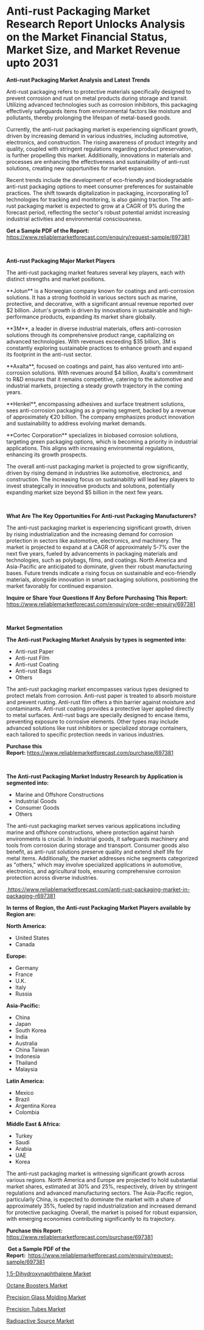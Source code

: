 <p><h1>Anti-rust Packaging Market Research Report Unlocks Analysis on the Market Financial Status, Market Size, and Market Revenue upto 2031</h1></p><p><strong>Anti-rust Packaging Market Analysis and Latest Trends</strong></p>
<p><p>Anti-rust packaging refers to protective materials specifically designed to prevent corrosion and rust on metal products during storage and transit. Utilizing advanced technologies such as corrosion inhibitors, this packaging effectively safeguards items from environmental factors like moisture and pollutants, thereby prolonging the lifespan of metal-based goods.</p><p>Currently, the anti-rust packaging market is experiencing significant growth, driven by increasing demand in various industries, including automotive, electronics, and construction. The rising awareness of product integrity and quality, coupled with stringent regulations regarding product preservation, is further propelling this market. Additionally, innovations in materials and processes are enhancing the effectiveness and sustainability of anti-rust solutions, creating new opportunities for market expansion.</p><p>Recent trends include the development of eco-friendly and biodegradable anti-rust packaging options to meet consumer preferences for sustainable practices. The shift towards digitalization in packaging, incorporating IoT technologies for tracking and monitoring, is also gaining traction. The anti-rust packaging market is expected to grow at a CAGR of 9% during the forecast period, reflecting the sector's robust potential amidst increasing industrial activities and environmental consciousness.</p></p>
<p><strong>Get a Sample PDF of the Report:&nbsp;</strong> <a href="https://www.reliablemarketforecast.com/enquiry/request-sample/697381?utm_campaign=1842&utm_medium=2&utm_source=Github&utm_content=ia&utm_term=10122024&utm_id=anti-rust-packaging">https://www.reliablemarketforecast.com/enquiry/request-sample/697381</a></p>
<p>&nbsp;</p>
<p><strong>Anti-rust Packaging Major Market Players</strong></p>
<p><p>The anti-rust packaging market features several key players, each with distinct strengths and market positions. </p><p>**Jotun** is a Norwegian company known for coatings and anti-corrosion solutions. It has a strong foothold in various sectors such as marine, protective, and decorative, with a significant annual revenue reported over $2 billion. Jotun's growth is driven by innovations in sustainable and high-performance products, expanding its market share globally.</p><p>**3M**, a leader in diverse industrial materials, offers anti-corrosion solutions through its comprehensive product range, capitalizing on advanced technologies. With revenues exceeding $35 billion, 3M is constantly exploring sustainable practices to enhance growth and expand its footprint in the anti-rust sector.</p><p>**Axalta**, focused on coatings and paint, has also ventured into anti-corrosion solutions. With revenues around $4 billion, Axalta's commitment to R&D ensures that it remains competitive, catering to the automotive and industrial markets, projecting a steady growth trajectory in the coming years.</p><p>**Henkel**, encompassing adhesives and surface treatment solutions, sees anti-corrosion packaging as a growing segment, backed by a revenue of approximately €20 billion. The company emphasizes product innovation and sustainability to address evolving market demands.</p><p>**Cortec Corporation** specializes in biobased corrosion solutions, targeting green packaging options, which is becoming a priority in industrial applications. This aligns with increasing environmental regulations, enhancing its growth prospects.</p><p>The overall anti-rust packaging market is projected to grow significantly, driven by rising demand in industries like automotive, electronics, and construction. The increasing focus on sustainability will lead key players to invest strategically in innovative products and solutions, potentially expanding market size beyond $5 billion in the next few years.</p></p>
<p>&nbsp;</p>
<p><strong>What Are The Key Opportunities For Anti-rust Packaging Manufacturers?</strong></p>
<p><p>The anti-rust packaging market is experiencing significant growth, driven by rising industrialization and the increasing demand for corrosion protection in sectors like automotive, electronics, and machinery. The market is projected to expand at a CAGR of approximately 5-7% over the next five years, fueled by advancements in packaging materials and technologies, such as polybags, films, and coatings. North America and Asia-Pacific are anticipated to dominate, given their robust manufacturing bases. Future trends indicate a rising focus on sustainable and eco-friendly materials, alongside innovation in smart packaging solutions, positioning the market favorably for continued expansion.</p></p>
<p><strong>Inquire or Share Your Questions If Any Before Purchasing This Report:</strong> <a href="https://www.reliablemarketforecast.com/enquiry/pre-order-enquiry/697381?utm_campaign=1842&utm_medium=2&utm_source=Github&utm_content=ia&utm_term=10122024&utm_id=anti-rust-packaging">https://www.reliablemarketforecast.com/enquiry/pre-order-enquiry/697381</a></p>
<p>&nbsp;</p>
<p><strong>Market Segmentation</strong></p>
<p><strong>The Anti-rust Packaging Market Analysis by types is segmented into:</strong></p>
<p><ul><li>Anti-rust Paper</li><li>Anti-rust Film</li><li>Anti-rust Coating</li><li>Anti-rust Bags</li><li>Others</li></ul></p>
<p><p>The anti-rust packaging market encompasses various types designed to protect metals from corrosion. Anti-rust paper is treated to absorb moisture and prevent rusting. Anti-rust film offers a thin barrier against moisture and contaminants. Anti-rust coating provides a protective layer applied directly to metal surfaces. Anti-rust bags are specially designed to encase items, preventing exposure to corrosive elements. Other types may include advanced solutions like rust inhibitors or specialized storage containers, each tailored to specific protection needs in various industries.</p></p>
<p><strong>Purchase this Report:&nbsp;</strong><a href="https://www.reliablemarketforecast.com/purchase/697381?utm_campaign=1842&utm_medium=2&utm_source=Github&utm_content=ia&utm_term=10122024&utm_id=anti-rust-packaging">https://www.reliablemarketforecast.com/purchase/697381</a></p>
<p>&nbsp;</p>
<p><strong>The Anti-rust Packaging Market Industry Research by Application is segmented into:</strong></p>
<p><ul><li>Marine and Offshore Constructions</li><li>Industrial Goods</li><li>Consumer Goods</li><li>Others</li></ul></p>
<p><p>The anti-rust packaging market serves various applications including marine and offshore constructions, where protection against harsh environments is crucial. In industrial goods, it safeguards machinery and tools from corrosion during storage and transport. Consumer goods also benefit, as anti-rust solutions preserve quality and extend shelf life for metal items. Additionally, the market addresses niche segments categorized as "others," which may involve specialized applications in automotive, electronics, and agricultural tools, ensuring comprehensive corrosion protection across diverse industries.</p></p>
<p><a href="https://www.reliablemarketforecast.com/anti-rust-packaging-market-in-packaging-r697381?utm_campaign=1842&utm_medium=2&utm_source=Github&utm_content=ia&utm_term=10122024&utm_id=anti-rust-packaging">&nbsp;https://www.reliablemarketforecast.com/anti-rust-packaging-market-in-packaging-r697381</a></p>
<p><strong>In terms of Region, the Anti-rust Packaging Market Players available by Region are:</strong></p>
<p>
    <p> <strong> North America: </strong>
        <ul>
            <li>United States</li>
            <li>Canada</li>
        </ul>
        </p> 
    <p> <strong> Europe: </strong>
        <ul>
            <li>Germany</li>
            <li>France</li>
            <li>U.K.</li>
            <li>Italy</li>
            <li>Russia</li>
        </ul>
        </p> 
    <p> <strong> Asia-Pacific: </strong>
        <ul>
            <li>China</li>
            <li>Japan</li>
            <li>South Korea</li>
            <li>India</li>
            <li>Australia</li>
            <li>China Taiwan</li>
            <li>Indonesia</li>
            <li>Thailand</li>
            <li>Malaysia</li>
        </ul>
        </p> 
    <p> <strong> Latin America: </strong>
        <ul>
            <li>Mexico</li>
            <li>Brazil</li>
            <li>Argentina Korea</li>
            <li>Colombia</li>
        </ul>
        </p> 
    <p> <strong> Middle East & Africa: </strong>
        <ul>
            <li>Turkey</li>
            <li>Saudi</li>
            <li>Arabia</li>
            <li>UAE</li>
            <li>Korea</li>
        </ul>
    </p>
    </p>
<p><p>The anti-rust packaging market is witnessing significant growth across various regions. North America and Europe are projected to hold substantial market shares, estimated at 30% and 25%, respectively, driven by stringent regulations and advanced manufacturing sectors. The Asia-Pacific region, particularly China, is expected to dominate the market with a share of approximately 35%, fueled by rapid industrialization and increased demand for protective packaging. Overall, the market is poised for robust expansion, with emerging economies contributing significantly to its trajectory.</p></p>
<p><strong>Purchase this Report: </strong><a href="https://www.reliablemarketforecast.com/purchase/697381?utm_campaign=1842&utm_medium=2&utm_source=Github&utm_content=ia&utm_term=10122024&utm_id=anti-rust-packaging">https://www.reliablemarketforecast.com/purchase/697381</a></p>
<p>&nbsp;<strong>Get a Sample PDF of the Report:&nbsp;&nbsp;</strong><a href="https://www.reliablemarketforecast.com/enquiry/request-sample/697381?utm_campaign=1842&utm_medium=2&utm_source=Github&utm_content=ia&utm_term=10122024&utm_id=anti-rust-packaging">https://www.reliablemarketforecast.com/enquiry/request-sample/697381</a></p>
<p><strong></strong></p>
<p><p><a href="https://github.com/RoccoManning/Market-Research-Report-List-7/blob/main/15-dihydroxynaphthalene-market.md?utm_campaign=1842&utm_medium=2&utm_source=Github&utm_content=ia&utm_term=10122024&utm_id=anti-rust-packaging">1,5-Dihydroxynaphthalene Market</a></p><p><a href="https://www.linkedin.com/pulse/octane-boosters-market-growth-outlook-2024-2031-sales-revenue-lcowf?utm_campaign=1842&utm_medium=2&utm_source=Github&utm_content=ia&utm_term=10122024&utm_id=anti-rust-packaging">Octane Boosters Market</a></p><p><a href="https://www.linkedin.com/pulse/futur-trend-quest-sl8ue?utm_campaign=1842&utm_medium=2&utm_source=Github&utm_content=ia&utm_term=10122024&utm_id=anti-rust-packaging">Precision Glass Molding Market</a></p><p><a href="https://www.linkedin.com/pulse/growth-revenue-projections-precision-tubes-market-145-cagr-from-tzcuf?utm_campaign=1842&utm_medium=2&utm_source=Github&utm_content=ia&utm_term=10122024&utm_id=anti-rust-packaging">Precision Tubes Market</a></p><p><a href="https://www.linkedin.com/pulse/radioactive-source-market-size-analysis-2024-2031-sustained-ybjaf?utm_campaign=1842&utm_medium=2&utm_source=Github&utm_content=ia&utm_term=10122024&utm_id=anti-rust-packaging">Radioactive Source Market</a></p></p>